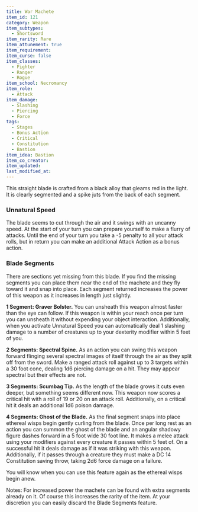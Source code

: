 ```yaml
---
title: War Machete
item_id: 121
category: Weapon
item_subtypes:
  - Shortsword
item_rarity: Rare
item_attunement: true
item_requirement:
item_curse: false
item_classes:
  - Fighter
  - Ranger
  - Rogue
item_school: Necromancy
item_role:
  - Attack
item_damage:
  - Slashing
  - Piercing
  - Force
tags:
  - Stages
  - Bonus Action
  - Critical
  - Constitution
  - Bastion
item_idea: Bastion
item_co_creator:
item_updated:
last_modified_at:
---
```


This straight blade is crafted from a black alloy that gleams red in the light. It is clearly segmented and a spike juts from the back of each segment.

### Unnatural Speed
The blade seems to cut through the air and it swings with an uncanny speed. At the start of your turn you can prepare yourself to make a flurry of attacks. Until the end of your turn you take a -5 penalty to all your attack rolls, but in return you can make an additional Attack Action as a bonus action.

<!--excerpt-->
### Blade Segments
There are sections yet missing from this blade. If you find the missing segments you can place them near the end of the machete and they fly toward it and snap into place. Each segment returned increases the power of this weapon as it increases in length just slightly.

**1 Segment: Graver Bolster.** You can unsheath this weapon almost faster than the eye can follow. If this weapon is within your reach once per turn you can unsheath it without expending your object interaction. Additionally, when you activate Unnatural Speed you can automatically deal 1 slashing damage to a number of creatures up to your dexterity modifier within 5 feet of you.

**2 Segments: Spectral Spine.** As an action you can swing this weapon forward flinging several spectral images of itself through the air as they split off from the sword. Make a ranged attack roll against up to 3 targets within a 30 foot cone, dealing 1d6 piercing damage on a hit. They may appear spectral but their effects are not.

**3 Segments: Scumbag Tip.** As the length of the blade grows it cuts even deeper, but something seems different now. This weapon now scores a critical hit with a roll of 19 or 20 on an attack roll. Additionally, on a critical hit it deals an additional 1d6 poison damage.

**4 Segments: Ghost of the Blade.** As the final segment snaps into place ethereal wisps begin gently curling from the blade. Once per long rest as an action you can summon the ghost of the blade and an angular shadowy figure dashes forward in a 5 foot wide 30 foot line. It makes a melee attack using your modifiers against every creature it passes within 5 feet of. On a successful hit it deals damage as if it was striking with this weapon. Additionally, if it passes through a creature they must make a DC 14 Constitution saving throw, taking 2d6 force damage on a failure.

You will know when you can use this feature again as the ethereal wisps begin anew.

<div class="notes">
Notes: For increased power the machete can be found with extra segments already on it. Of course this increases the rarity of the item. At your discretion you can easily discard the Blade Segments feature.
</div>
